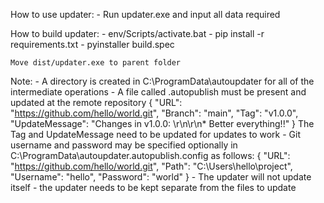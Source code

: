 How to use updater:
    - Run updater.exe and input all data required

How to build updater:
    - env/Scripts/activate.bat
    - pip install -r requirements.txt
    - pyinstaller build.spec
    
    Move dist/updater.exe to parent folder

Note:
    - A directory is created in C:\ProgramData\autoupdater for all of the intermediate operations
    - A file called .autopublish must be present and updated at the remote repository
        {
            "URL": "https://github.com/hello/world.git",
            "Branch": "main",
            "Tag": "v1.0.0",
            "UpdateMessage": "Changes in v1.0.0: \r\n\r\n* Better everything!!"
        }
      The Tag and UpdateMessage need to be updated for updates to work
    - Git username and password may be specified optionally in C:\ProgramData\autoupdater\.autopublish.config as follows:
        {
            "URL": "https://github.com/hello/world.git",
            "Path": "C:\\Users\\hello\\project",
            "Username": "hello",
            "Password": "world"
        }
    - The updater will not update itself - the updater needs to be kept separate from the files to update
